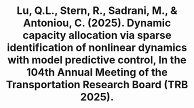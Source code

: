 ---
title: "Lu, Q.L., Stern, R., Sadrani, M., & Antoniou, C. (2025). Dynamic capacity allocation via sparse identification of nonlinear dynamics with model predictive control, In the 104th Annual Meeting of the Transportation Research Board (TRB 2025)."
collection: conferences
paperurl: http://laststriker11.github.io/files/papers/TRB_dynamic_capacity_allocation.pdf
---